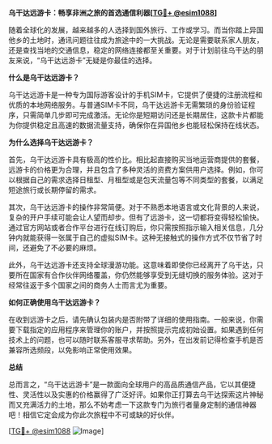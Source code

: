 **乌干达远游卡：畅享非洲之旅的首选通信利器[[TG💪+ @esim1088](https://t.me/s/esim1088)]**

随着全球化的发展，越来越多的人选择到国外旅行、工作或学习。而当你踏上异国他乡的土地时，通讯问题往往成为旅途中的一大挑战。无论是需要联系家人朋友，还是查找当地的交通信息，稳定的网络连接都至关重要。对于计划前往乌干达的朋友来说，“乌干达远游卡”无疑是你最佳的选择。

**什么是乌干达远游卡？**

乌干达远游卡是一种专为国际游客设计的手机SIM卡，它提供了便捷的注册流程和优质的本地网络服务。与普通SIM卡不同，乌干达远游卡无需繁琐的身份验证程序，只需简单几步即可完成激活。无论你是短期访问还是长期居住，这款卡片都能为你提供稳定且高速的数据流量支持，确保你在异国他乡也能轻松保持在线状态。

**为什么选择乌干达远游卡？**

首先，乌干达远游卡具有极高的性价比。相比起直接购买当地运营商提供的套餐，远游卡的价格更为合理，并且包含了多种灵活的资费方案供用户选择。例如，你可以根据自己的需求选择日租型、月租型或是包天流量包等不同类型的套餐，以满足短途旅行或长期停留的需求。

其次，乌干达远游卡的操作非常简便。对于不熟悉本地语言或文化背景的人来说，复杂的开户手续可能会让人望而却步。但有了远游卡，这一切都将变得轻松愉快。通过官方网站或者合作平台进行在线订购后，你只需按照指示输入相关信息，几分钟内就能获得一张属于自己的虚拟SIM卡。这种无接触式的操作方式不仅节省了时间，还避免了不必要的麻烦。

此外，乌干达远游卡还支持全球漫游功能。这意味着即使你已经离开了乌干达，只要所在国家有合作伙伴网络覆盖，你仍然能够享受到无缝切换的服务体验。这对于经常往返于多个国家之间的商务人士而言尤为重要。

**如何正确使用乌干达远游卡？**

在收到远游卡之后，请先确认包装内是否附带了详细的使用指南。一般来说，你需要下载指定的应用程序来管理你的账户，并按照提示完成初始设置。如果遇到任何技术上的问题，也可以随时联系客服寻求帮助。另外，在出发前记得检查手机是否兼容所选频段，以免影响正常使用效果。

**总结**

总而言之，“乌干达远游卡”是一款面向全球用户的高品质通信产品，它以其便捷性、灵活性以及实惠的价格赢得了广泛好评。如果你正打算去乌干达探索这片神秘而又充满活力的土地，那么不妨考虑一下这款专门为旅行者量身定制的通信神器吧！相信它定会成为你此次旅程中不可或缺的好伙伴。

[[TG💪+ @esim1088](https://t.me/s/esim1088) ![Image](https://i.postimg.cc/4NQfJmqS/Snipaste-2025-05-13-00-14-12.png)]